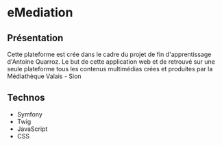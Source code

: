 # eMediation
## Présentation
Cette plateforme est crée dans le cadre du projet de fin d'apprentissage d'Antoine Quarroz.
Le but de cette application web et de retrouvé sur une seule plateforme tous les contenus multimédias crées et produites par la Médiathèque Valais - Sion

## Technos
* Symfony
* Twig
* JavaScript
* CSS
